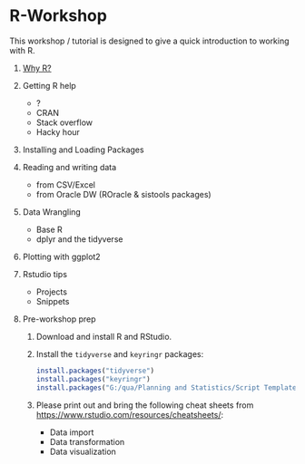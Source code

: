 # R-Workshop
	
This workshop / tutorial is designed to give a quick introduction to working with R.

1. [Why R?](why-r.md)

2. Getting R help

    * ?
    * CRAN
    * Stack overflow
    * Hacky hour


3. Installing and Loading Packages


4. Reading and writing data

    * from CSV/Excel
    * from Oracle DW (ROracle & sistools packages)


5. Data Wrangling

    * Base R
    * dplyr and the tidyverse


6. Plotting with ggplot2


7. Rstudio tips

    * Projects
    * Snippets


8. Pre-workshop prep

    1. Download and install R and RStudio.
    2. Install the `tidyverse` and `keyringr` packages:
    
        ```r
        install.packages("tidyverse")
        install.packages("keyringr")
        install.packages("G:/qua/Planning and Statistics/Script Templates and Headers/001. R Packages/sistools_0.6.0.zip", repos = NULL)
        ```
    
    3. Please print out and bring the following cheat sheets from https://www.rstudio.com/resources/cheatsheets/:
    
        * Data import
        * Data transformation
        * Data visualization
